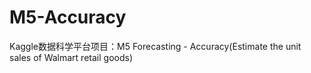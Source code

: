 # M5-Accuracy
Kaggle数据科学平台项目：M5 Forecasting - Accuracy(Estimate the unit sales of Walmart retail goods)

